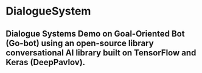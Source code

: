 # DialogueSystem
## Dialogue Systems Demo on Goal-Oriented Bot (Go-bot) using an open-source library conversational AI library built on TensorFlow and Keras (DeepPavlov).
